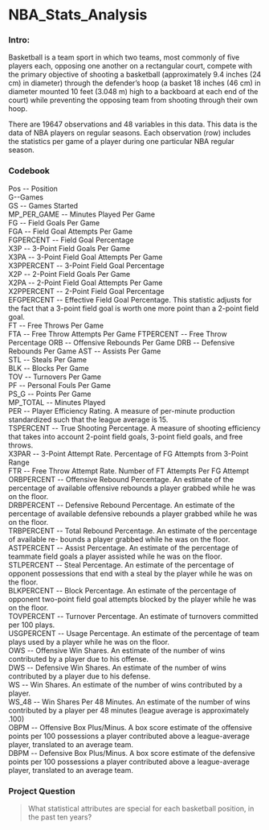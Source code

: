 # NBA_Stats_Analysis
### Intro:

Basketball is a team sport in which two teams, most commonly of five players each, opposing one another on a rectangular court, compete with the primary objective of shooting a basketball (approximately 9.4 inches (24 cm) in diameter) through the defender’s hoop (a basket 18 inches (46 cm) in diameter mounted 10 feet (3.048 m) high to a backboard at each end of the court) while preventing the opposing team from shooting through their own hoop.

There are 19647 observations and 48 variables in this data.
This data is the data of NBA players on regular seasons.
Each observation (row) includes the statistics per game of a player during one particular NBA
regular season.

### Codebook

Pos -- Position <br>
G--Games <br>
GS -- Games Started <br>
MP_PER_GAME -- Minutes Played Per Game <br>
FG -- Field Goals Per Game <br>
FGA -- Field Goal Attempts Per Game <br>
FGPERCENT -- Field Goal Percentage <br>
X3P -- 3-Point Field Goals Per Game <br>
X3PA -- 3-Point Field Goal Attempts Per Game <br>
X3PPERCENT -- 3-Point Field Goal Percentage <br>
X2P -- 2-Point Field Goals Per Game <br>
X2PA -- 2-Point Field Goal Attempts Per Game <br>
X2PPERCENT -- 2-Point Field Goal Percentage <br>
EFGPERCENT -- Effective Field Goal Percentage. This statistic adjusts for the fact that a 3-point field goal is worth one more point than a 2-point field goal. <br>
FT -- Free Throws Per Game <br>
FTA -- Free Throw Attempts Per Game FTPERCENT -- Free Throw Percentage ORB -- Offensive Rebounds Per Game DRB -- Defensive Rebounds Per Game AST -- Assists Per Game <br>
STL -- Steals Per Game <br>
BLK -- Blocks Per Game <br>
TOV -- Turnovers Per Game <br>
PF -- Personal Fouls Per Game <br>
PS_G -- Points Per Game <br>
MP_TOTAL -- Minutes Played <br>
PER -- Player Efficiency Rating. A measure of per-minute production standardized such that the league average is 15. <br>
TSPERCENT -- True Shooting Percentage. A measure of shooting efficiency that takes into account 2-point field goals, 3-point field goals, and free throws. <br>
X3PAR -- 3-Point Attempt Rate. Percentage of FG Attempts from 3-Point Range <br>
FTR -- Free Throw Attempt Rate. Number of FT Attempts Per FG Attempt <br>
ORBPERCENT -- Offensive Rebound Percentage. An estimate of the percentage of available offensive rebounds a player grabbed while he was on the floor. <br>
DRBPERCENT -- Defensive Rebound Percentage. An estimate of the percentage of available defensive rebounds a player grabbed while he was on the floor. <br>
TRBPERCENT -- Total Rebound Percentage. An estimate of the percentage of available re- bounds a player grabbed while he was on the floor. <br>
ASTPERCENT -- Assist Percentage. An estimate of the percentage of teammate field goals a player assisted while he was on the floor. <br>
STLPERCENT -- Steal Percentage. An estimate of the percentage of opponent possessions that end with a steal by the player while he was on the floor. <br>
BLKPERCENT -- Block Percentage. An estimate of the percentage of opponent two-point field goal attempts blocked by the player while he was on the floor. <br>
TOVPERCENT -- Turnover Percentage. An estimate of turnovers committed per 100 plays. <br>
USGPERCENT -- Usage Percentage. An estimate of the percentage of team plays used by a player while he was on the floor. <br>
OWS -- Offensive Win Shares. An estimate of the number of wins contributed by a player due to his offense. <br>
DWS -- Defensive Win Shares. An estimate of the number of wins contributed by a player due to his defense. <br>
WS -- Win Shares. An estimate of the number of wins contributed by a player. <br>
WS_48 -- Win Shares Per 48 Minutes. An estimate of the number of wins contributed by a player per 48 minutes (league average is approximately .100) <br>
OBPM -- Offensive Box Plus/Minus. A box score estimate of the offensive points per 100 possessions a player contributed above a league-average player, translated to an average team. <br>
DBPM -- Defensive Box Plus/Minus. A box score estimate of the defensive points per 100 possessions a player contributed above a league-average player, translated to an average team. <br>

### Project Question
> What statistical attributes are special for each basketball position, in the past ten years?
